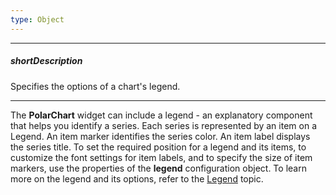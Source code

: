 ```yaml
---
type: Object
---
```

---
##### shortDescription
Specifies the options of a chart's legend.

---
The **PolarChart** widget can include a legend - an explanatory component that helps you identify a series. Each series is represented by an item on a Legend. An item marker identifies the series color. An item label displays the series title. To set the required position for a legend and its items, to customize the font settings for item labels, and to specify the size of item markers, use the properties of the <b>legend</b> configuration object. To learn more on the legend and its options, refer to the <a href="/Documentation/16_2/Guide/Widgets/PolarChart/Visual_Elements#Legend">Legend</a> topic.</p>